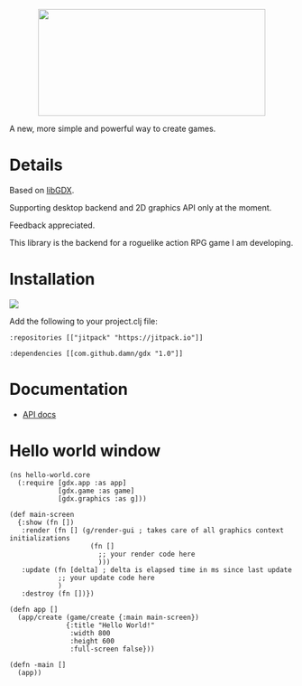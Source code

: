 <p align="center">
  <img src="https://github.com/damn/gdx/blob/main/logo.png" width="403" height="189"/>
</p>

A new, more simple and powerful way to create games.

#  Details

Based on [libGDX](https://libgdx.com/).

Supporting desktop backend and 2D graphics API only at the moment.

Feedback appreciated.

This library is the backend for a roguelike action RPG game I am developing.

# Installation

[![](https://jitpack.io/v/damn/gdx.svg)](https://jitpack.io/#damn/gdx)

Add the following to your project.clj file:

```
:repositories [["jitpack" "https://jitpack.io"]]

:dependencies [[com.github.damn/gdx "1.0"]]
```

# Documentation

* [API docs](https://damn.github.io/gdx/)

# Hello world window

```
(ns hello-world.core
  (:require [gdx.app :as app]
            [gdx.game :as game]
            [gdx.graphics :as g]))

(def main-screen
  {:show (fn [])
   :render (fn [] (g/render-gui ; takes care of all graphics context initializations
                    (fn []
                      ;; your render code here
                      )))
   :update (fn [delta] ; delta is elapsed time in ms since last update
            ;; your update code here
            )
   :destroy (fn [])})

(defn app []
  (app/create (game/create {:main main-screen})
              {:title "Hello World!"
               :width 800
               :height 600
               :full-screen false}))

(defn -main []
  (app))

```
